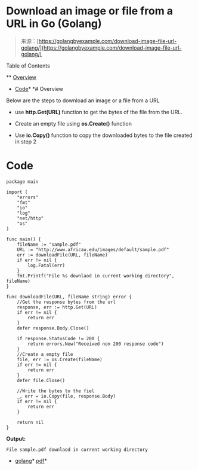 <!--yml
category: 未分类
date: 2024-10-13 06:09:16
-->

# Download an image or file from a URL in Go (Golang)

> 来源：[https://golangbyexample.com/download-image-file-url-golang/](https://golangbyexample.com/download-image-file-url-golang/)

Table of Contents

 **   [Overview](#Overview "Overview")
*   [Code](#Code "Code")*  *# Overview

Below are the steps to download an image or a file from a URL

*   use **http.Get(URL)** function to get the bytes of the file from the URL.

*   Create an empty file using **os.Create()** function

*   Use **io.Copy()** function to copy the downloaded bytes to the file created in step 2

# Code

```
package main

import (
	"errors"
	"fmt"
	"io"
	"log"
	"net/http"
	"os"
)

func main() {
	fileName := "sample.pdf"
	URL := "http://www.africau.edu/images/default/sample.pdf"
	err := downloadFile(URL, fileName)
	if err != nil {
		log.Fatal(err)
	}
	fmt.Printf("File %s downlaod in current working directory", fileName)
}

func downloadFile(URL, fileName string) error {
	//Get the response bytes from the url
	response, err := http.Get(URL)
	if err != nil {
		return err
	}
	defer response.Body.Close()

	if response.StatusCode != 200 {
		return errors.New("Received non 200 response code")
	}
	//Create a empty file
	file, err := os.Create(fileName)
	if err != nil {
		return err
	}
	defer file.Close()

	//Write the bytes to the fiel
	_, err = io.Copy(file, response.Body)
	if err != nil {
		return err
	}

	return nil
} 
```

**Output:**

```
File sample.pdf downlaod in current working directory
```

*   [golang](https://golangbyexample.com/tag/golang/)*   [pdf](https://golangbyexample.com/tag/pdf/)*